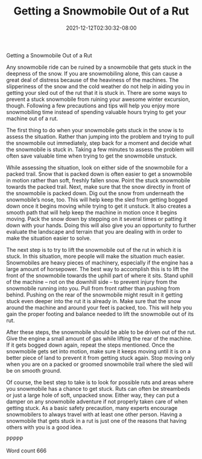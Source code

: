 ﻿---
title: "Getting a Snowmobile Out of a Rut"
date: 2021-12-12T02:30:32-08:00
description: "Snowmobiling TXT Tips for Web Success"
featured_image: "/images/Snowmobiling TXT.jpg"
tags: ["Snowmobiling TXT"]
---

Getting a Snowmobile Out of a Rut

Any snowmobile ride can be ruined by a snowmobile that gets stuck in the deepness of the snow. If you are snowmobiling alone, this can cause a great deal of distress because of the heaviness of the machines. The slipperiness of the snow and the cold weather do not help in aiding you in getting your sled out of the rut that it is stuck in. There are some ways to prevent a stuck snowmobile from ruining your awesome winter excursion, though. Following a few precautions and tips will help you enjoy more snowmobiling time instead of spending valuable hours trying to get your machine out of a rut.

The first thing to do when your snowmobile gets stuck in the snow is to assess the situation. Rather than jumping into the problem and trying to pull the snowmobile out immediately, step back for a moment and decide what the snowmobile is stuck in. Taking a few minutes to assess the problem will often save valuable time when trying to get the snowmobile unstuck. 

While assessing the situation, look on either side of the snowmobile for a packed trail. Snow that is packed down is often easier to get a snowmobile in motion rather than soft, freshly fallen snow. Point the stuck snowmobile towards the packed trail. Next, make sure that the snow directly in front of the snowmobile is packed down. Dig out the snow from underneath the snowmobile’s nose, too. This will help keep the sled from getting bogged down once it begins moving while trying to get it unstuck. It also creates a smooth path that will help keep the machine in motion once it begins moving. Pack the snow down by stepping on it several times or patting it down with your hands. Doing this will also give you an opportunity to further evaluate the landscape and terrain that you are dealing with in order to make the situation easier to solve. 

The next step is to try to lift the snowmobile out of the rut in which it is stuck. In this situation, more people will make the situation much easier. Snowmobiles are heavy pieces of machinery, especially if the engine has a large amount of horsepower. The best way to accomplish this is to lift the front of the snowmobile towards the uphill part of where it sits. Stand uphill of the machine – not on the downhill side – to prevent injury from the snowmobile running into you. Pull from front rather than pushing from behind. Pushing on the rear of the snowmobile might result in it getting stuck even deeper into the rut it is already in. Make sure that the snow around the machine and around your feet is packed, too. This will help you gain the proper footing and balance needed to lift the snowmobile out of its rut. 

After these steps, the snowmobile should be able to be driven out of the rut. Give the engine a small amount of gas while lifting the rear of the machine. If it gets bogged down again, repeat the steps mentioned. Once the snowmobile gets set into motion, make sure it keeps moving until it is on a better piece of land to prevent it from getting stuck again. 
Stop moving only when you are on a packed or groomed snowmobile trail where the sled will be on smooth ground. 

Of course, the best step to take is to look for possible ruts and areas where you snowmobile has a chance to get stuck. Ruts can often be streambeds or just a large hole of soft, unpacked snow. Either way, they can put a damper on any snowmobile adventure if not properly taken care of when getting stuck. As a basic safety precaution, many experts encourage snowmobilers to always travel with at least one other person. Having a snowmobile that gets stuck in a rut is just one of the reasons that having others with you is a good idea.

PPPPP

Word count 666

